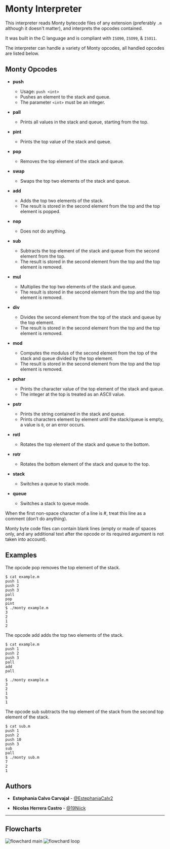 # Monty Interpreter

This interpreter reads Monty bytecode files of any extension (preferably `.m` although it doesn't matter), and interprets the opcodes contained.

It was built in the C language and is compliant with `ISO90`, `ISO99`, & `ISO11`.

The interpreter can handle a variety of Monty opcodes, all handled opcodes are listed below.

## Monty Opcodes

* **push**
  * Usage: `push <int>`
  * Pushes an element to the stack and queue.
  * The parameter `<int>` must be an integer.

* **pall**
  * Prints all values in the stack and queue, starting from the top.

* **pint**
  * Prints the top value of the stack and queue.

* **pop**
  * Removes the top element of the stack and queue.

* **swap**
  * Swaps the top two elements of the stack and queue.

* **add**
  * Adds the top two elements of the stack.
  * The result is stored in the second element from the top and the top element is popped.

* **nop**
  * Does not do anything.

* **sub**
  * Subtracts the top element of the stack and queue from the second element from the top.
  * The result is stored in the second element from the top and the top element is removed.

* **mul**
  * Multiplies the top two elements of the stack and queue.
  * The result is stored in the second element from the top and the top element is removed.

* **div**
  * Divides the second element from the top of the stack and queue by the top element.
  * The result is stored in the second element from the top and the top element is removed.

* **mod**
  * Computes the modulus of the second element from the top of the stack and queue divided by the top element.
  * The result is stored in the second element from the top and the top element is removed.

* **pchar**
  * Prints the character value of the top element of the stack and queue.
  * The integer at the top is treated as an ASCII value.

* **pstr**
  * Prints the string contained in the stack and queue.
  * Prints characters element by element until the stack/queue is empty, a value is `0`, or an error occurs.

* **rotl**
  * Rotates the top element of the stack and queue to the bottom.

* **rotr**
  * Rotates the bottom element of the stack and queue to the top.

* **stack**
  * Switches a queue to stack mode.

* **queue**
  * Switches a stack to queue mode.

When the first non-space character of a line is #, treat this line as a comment (don’t do anything).

Monty byte code files can contain blank lines (empty or made of spaces only, and any additional text after the opcode or its required argument is not taken into account).

## Examples

The opcode pop removes the top element of the stack.

```
$ cat example.m
push 1
push 2
push 3
pall
pop
pint
$ ./monty example.m
3
2
1
2
```

The opcode add adds the top two elements of the stack.

```
$ cat example.m 
push 1
push 2
push 3
pall
add
pall

$ ./monty example.m 
3
2
1
5
1
```

The opcode sub subtracts the top element of the stack from the second top element of the stack.

```
$ cat sub.m 
push 1
push 2
push 10
push 3
sub
pall
$ ./monty sub.m 
7
2
1
```

## Authors

* **Estephania Calvo Carvajal** - [@EstephaniaCalv2](https://github.com/EstephaniaCalvoC)

* **Nicolas Herrera Castro** - [@19Niick](https://github.com/nicolasherrerac)

---

## Flowcharts


![flowchard main](https://drive.google.com/file/d/1RYmu66x-iBuq0JY52JeYUcEqqJBdphP_/view?usp=sharing)
![flowchard loop](https://drive.google.com/file/d/12_s74gn8wOrXuMfUFOFPiragk7kbagth/view?usp=sharing)